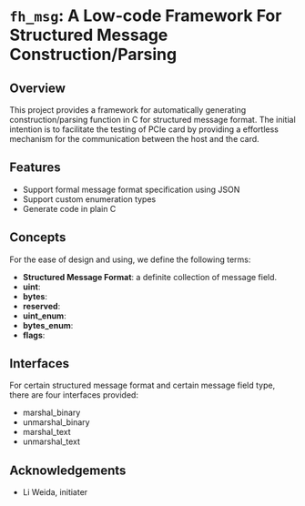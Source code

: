 `fh_msg`: A Low-code Framework For Structured Message Construction/Parsing
=====

## Overview 
This project provides a framework for automatically generating construction/parsing function in C for structured message format. The initial intention is to facilitate the testing of PCIe card by providing a effortless mechanism for the communication between the host and the card.

## Features

- Support formal message format specification using JSON
- Support custom enumeration types
- Generate code in plain C

## Concepts
For the ease of design and using, we define the following terms:

- **Structured Message Format**: a definite collection of message field.
- **uint**: 
- **bytes**: 
- **reserved**: 
- **uint_enum**:
- **bytes_enum**: 
- **flags**: 

## Interfaces
For certain structured message format and certain message field type, there are four interfaces provided:
- marshal_binary
- unmarshal_binary
- marshal_text
- unmarshal_text

## Acknowledgements

- Li Weida, initiater